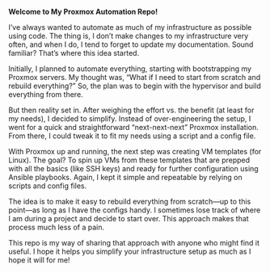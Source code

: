 **Welcome to My Proxmox Automation Repo!**

I’ve always wanted to automate as much of my infrastructure as possible using code. The thing is, I don’t make changes to my infrastructure very often, and when I do, I tend to forget to update my documentation. Sound familiar? That’s where this idea started.

Initially, I planned to automate everything, starting with bootstrapping my Proxmox servers. My thought was, “What if I need to start from scratch and rebuild everything?” So, the plan was to begin with the hypervisor and build everything from there.

But then reality set in. After weighing the effort vs. the benefit (at least for my needs), I decided to simplify. Instead of over-engineering the setup, I went for a quick and straightforward “next-next-next” Proxmox installation. From there, I could tweak it to fit my needs using a script and a config file.

With Proxmox up and running, the next step was creating VM templates (for Linux). The goal? To spin up VMs from these templates that are prepped with all the basics (like SSH keys) and ready for further configuration using Ansible playbooks. Again, I kept it simple and repeatable by relying on scripts and config files.

The idea is to make it easy to rebuild everything from scratch—up to this point—as long as I have the configs handy. I sometimes lose track of where I am during a project and decide to start over. This approach makes that process much less of a pain.

This repo is my way of sharing that approach with anyone who might find it useful. I hope it helps you simplify your infrastructure setup as much as I hope it will for me!
